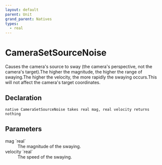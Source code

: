 ```yaml
---
layout: default
parent: Unit
grand_parent: Natives
types:
  - real
---
```


# CameraSetSourceNoise
Causes the camera's source to sway (the camera's perspective, not the camera's target).The higher the magnitude, the higher the range of swaying.The higher the velocity, the more rapidly the swaying occurs.This will not affect the camera's target coordinates.

## Declaration

```
native CameraSetSourceNoise takes real mag, real velocity returns nothing
```

## Parameters
<dl>
  <dt>mag `real`</dt>
  <dd>The magnitude of the swaying.</dd>

  <dt>velocity `real`</dt>
  <dd>The speed of the swaying.</dd>
</dl>